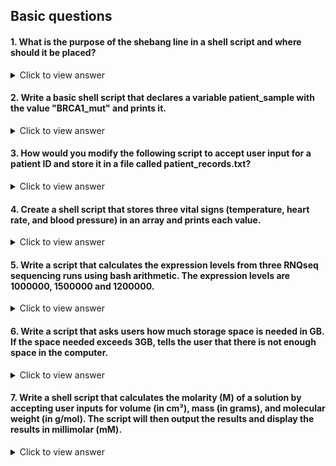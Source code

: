 ## Basic questions

#### 1. What is the purpose of the shebang line in a shell script and where should it be placed? 

  <details>
  <summary>Click to view answer</summary>

  ```
  The shebang line tells the system which interpreter should be used to   execute the script (in this case, Bash). It must always be placed on the very first line of the script. Without it, you would need to explicitly type bash script.sh to run the script.
  ```
  
  </details>

#### 2. Write a basic shell script that declares a variable patient_sample with the value "BRCA1_mut" and prints it.

  <details>
  <summary>Click to view answer</summary>

  ```
  #!/bin/bash
  patient_sample="BRCA1_mut"
  echo $patient_sample
  ```
  
  </details>

#### 3. How would you modify the following script to accept user input for a patient ID and store it in a file called patient_records.txt?

  <details>
  <summary>Click to view answer</summary>

  ```
  #!/bin/bash
  read -p "Enter patient ID: " patient_id
  echo "Patient ID: $patient_id" >> patient_records.txt
  ```
  
  </details>

#### 4. Create a shell script that stores three vital signs (temperature, heart rate, and blood pressure) in an array and prints each value. 

  <details>
  <summary>Click to view answer</summary>

  ```
  #!/bin/bash
  vitals=(98.6 72 "120/80")
  echo "Temperature: ${vitals[0]}"
  echo "Heart Rate: ${vitals[1]}"
  echo "Blood Pressure: ${vitals[2]}"
  ```
  
  </details>

#### 5. Write a script that calculates the expression levels from three RNQseq sequencing runs using bash arithmetic. The expression levels are 1000000, 1500000 and 1200000.

  <details>
  <summary>Click to view answer</summary>

  ```
  #!/bin/bash
  run1_reads=1000000
  run2_reads=1500000
  run3_reads=1200000

  ((total_reads = run1_reads + run2_reads + run3_reads))
  echo "Total sequencing reads: $total_reads"
  ```
  
  </details>

#### 6. Write a script that asks users how much storage space is needed in GB. If the space needed exceeds 3GB, tells the user that there is not enough space in the computer. 

  <details>
  <summary>Click to view answer</summary>

  ```
  #!/bin/bash

  read -p "How much storage space do you need (in GB)? " space_needed

  # Check if space needed exceeds 3GB
  if ((space_needed > 3)); then
      echo "Error: Not enough space available. Maximum space is 3GB."
  else
      echo "Space requirement acceptable."
  fi
  ```
  
  </details>

#### 7. Write a shell script that calculates the molarity (M) of a solution by accepting user inputs for volume (in cm³), mass (in grams), and molecular weight (in g/mol). The script will then output the results and display the results in millimolar (mM).

  <details>
  <summary>Click to view answer</summary>

  ```
  #!/bin/bash

  # Get user inputs
  read -p "Enter volume (in cm³): " volume_cm3
  read -p "Enter mass (in grams): " mass
  read -p "Enter molecular weight (in g/mol): " mol_weight

  # Calculate molarity
  ((molarity_mM = (mass * 1000000) / (mol_weight * volume_cm3)))

  echo "Concentration: $molarity_mM mM"
  ```
  
  </details>
